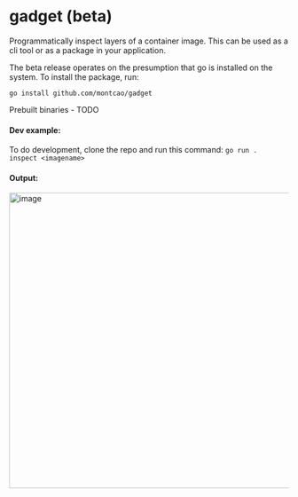 # gadget (beta)
Programmatically inspect layers of a container image. This can be used as a cli tool or as a package in your application. 

The beta release operates on the presumption that go is installed on the system. To install the package, run: 

``go install github.com/montcao/gadget``

Prebuilt binaries - TODO


#### Dev example: 

To do development, clone the repo and run this command:
``go run . inspect <imagename>``

#### Output:

<img width="636" height="533" alt="image" src="https://github.com/user-attachments/assets/2ac2e7dc-f7ff-43e2-bf4f-aeff9cab4232" />

